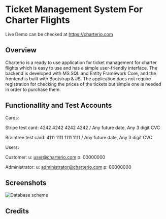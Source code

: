 # Ticket Management System For Charter Flights
Live Demo can be checked at https://charterio.com

## Overview
Charterio is a ready to use application for ticket management for charter flights which is easy to use and has a simple user-friendly interface. The backend is developed with MS SQL and Entity Framework Core, and the frontend is built with Bootstrap & JS. The application does not require registration for checking the prices of the tickets but simple one is needed in order to purchase them.

## Functionallity and Test Accounts
Cards:

Stripe test card: 4242 4242 4242 4242 / Any future date, Any 3 digit CVC

Braintree test card: 4111 1111 1111 1111 / Any future date, Any 3 digit CVC

Users:

Customer: u: user@charterio.com p: 00000000

Administrator: u: administrator@charterio.com p: 00000000

## Screenshots
![Database scheme](https://res.cloudinary.com/charterio/image/upload/v1647886430/assets/db_scheme_fa9kqn.jpg)


## Credits
